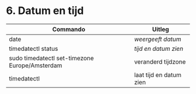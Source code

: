 # 6. Datum en tijd

Commando | Uitleg
--- | ---
date | _weergeeft datum_
timedatectl status | _tijd en datum zien_
sudo timedatectl set-timezone Europe/Amsterdam | veranderd tijdzone
timedatectl | laat tijd en datum zien
